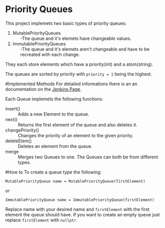 # Priority Queues
This project implemets two basic types of priority queues:
<ol>
	<li>MutablePriorityQueues
		<ol>-The queue and it's elemets have changeable values.</ol>
	</li>
	<li>ImmutablePriorityQueues
		<ol>-The queue and it's elemets aren't changeable and have to be recreated with each change.</ol>
	</li>
</ol>
They each store elements which have a priority(int) and a atom(string).

The queues are sorted by priority with `priority = 1` being the highest.

#Implemented Methods
For detailed informations there is an an documentation on the [Jenkins Page](https://terraform.cs.hm.edu/jenkins/view/algdat%20PQueues/job/grp08-queues/).

Each Queue implemets the following functions:
<dl>
  <dt>insert()</dt>
  <dd>Adds a new Element to the queue.</dd>

  <dt>next()</dt>
  <dd>Returns the first element of the queue and also deletes it.</dd>
  
  <dt>changePriority()</dt>
  <dd>Changes the priority of an element to the given priority.</dd>
  
  <dt>deleteElem()</dt>
  <dd>Deletes an element from the queue.</dd>
  
  <dt>merge</dt>
  <dd>Merges two Queues to one. The Queues can both be from different types.</dd>
</dl>

#How to
To create a queue type the following:

`MutablePriorityQueue name = MutablePriorityQueue(firstElement)`

or

`ImmutablePriorityQueue name = ImmutablePriorityQueue(firstElement)`

Replace name with your desired name and `firstElement` with the first element the queue should have. If you want to create an empty queue just replace `firstElement` with `nullptr`.